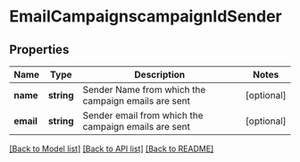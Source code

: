 # EmailCampaignscampaignIdSender

## Properties
Name | Type | Description | Notes
------------ | ------------- | ------------- | -------------
**name** | **string** | Sender Name from which the campaign emails are sent | [optional] 
**email** | **string** | Sender email from which the campaign emails are sent | [optional] 

[[Back to Model list]](../README.md#documentation-for-models) [[Back to API list]](../README.md#documentation-for-api-endpoints) [[Back to README]](../README.md)


